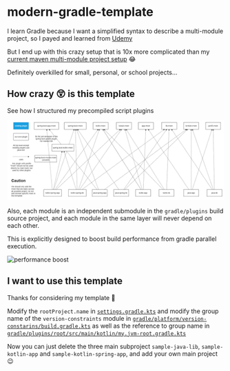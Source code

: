 # modern-gradle-template

I learn Gradle because I want a simplified syntax to describe a multi-module project, so I payed and learned from [Udemy](https://www.udemy.com/course/modern-gradle-fundamentals/)

But I end up with this crazy setup that is 10x more complicated than
my [current maven multi-module project setup](https://github.com/CXwudi/vocadb-video-downloader-new) 😂

Definitely overkilled for small, personal, or school projects...

## How crazy 😲 is this template

See how I structured my precompiled script plugins

![image](gradle/plugins/gradle%20plugins%20structure.drawio.png)

Also, each module is an independent submodule in the `gradle/plugins` build source project,
and each module in the same layer will never depend on each other.

This is explicitly designed to boost build performance from gradle parallel execution.

![performance boost](https://s2.loli.net/2022/11/07/P6xpd5IC7HZksJu.png)

## I want to use this template

Thanks for considering my template 🙂

Modify the `rootProject.name` in [`settings.gradle.kts`](settings.gradle.kts)
and modify the group name of the `version-constraints` module
in [`gradle/platform/version-constarins/build.gradle.kts`](gradle/platform/version-constraints/build.gradle.kts)
as well as the reference to group name
in [`gradle/plugins/root/src/main/kotlin/my.jvm-root.gradle.kts`](gradle/plugins/root/src/main/kotlin/my.jvm-root.gradle.kts)

Now you can just delete the three main subproject `sample-java-lib`, `sample-kotlin-app` and `sample-kotlin-spring-app`,
and add your own main project 😉
